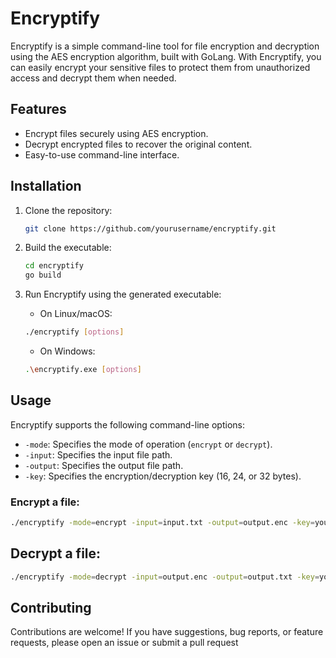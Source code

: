 # Encryptify

Encryptify is a simple command-line tool for file encryption and decryption using the AES encryption algorithm, built with GoLang. With Encryptify, you can easily encrypt your sensitive files to protect them from unauthorized access and decrypt them when needed.

## Features

- Encrypt files securely using AES encryption.
- Decrypt encrypted files to recover the original content.
- Easy-to-use command-line interface.

## Installation

1. Clone the repository:

    ```bash
    git clone https://github.com/yourusername/encryptify.git
    ```

2. Build the executable:

    ```bash
    cd encryptify
    go build
    ```

3. Run Encryptify using the generated executable:

    - On Linux/macOS:

    ```bash
    ./encryptify [options]
    ```

    - On Windows:

    ```bash
    .\encryptify.exe [options]
    ```

## Usage

Encryptify supports the following command-line options:

- `-mode`: Specifies the mode of operation (`encrypt` or `decrypt`).
- `-input`: Specifies the input file path.
- `-output`: Specifies the output file path.
- `-key`: Specifies the encryption/decryption key (16, 24, or 32 bytes).

### Encrypt a file:
```bash
./encryptify -mode=encrypt -input=input.txt -output=output.enc -key=yourencryptionkey
```

## Decrypt a file:
```bash
./encryptify -mode=decrypt -input=output.enc -output=output.txt -key=yourencryptionkey
```
## Contributing

Contributions are welcome! If you have suggestions, bug reports, or feature requests, please open an issue or submit a pull request


